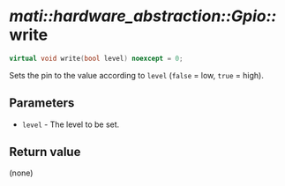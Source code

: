 # _mati::hardware_abstraction::Gpio::_**write**

```cpp
virtual void write(bool level) noexcept = 0;
```

Sets the pin to the value according to `level` (`false` = low, `true` = high).

## Parameters

- `level` - The level to be set.

## Return value
(none)